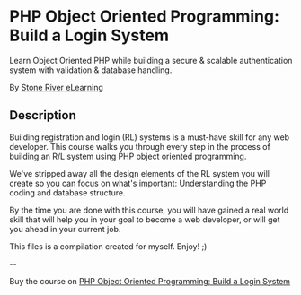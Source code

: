 # PHP Object Oriented Programming: Build a Login System

Learn Object Oriented PHP while building a secure & scalable authentication system with validation & database handling.

By [Stone River eLearning](http://stoneriverelearning.com/)

## Description

Building registration and login (RL) systems is a must-have skill for any web developer. This course walks you through every step in the process of building an R/L system using PHP object oriented programming.

We've stripped away all the design elements of the RL system you will create so you can focus on what's important: Understanding the PHP coding and database structure.

By the time you are done with this course, you will have gained a real world skill that will help you in your goal to become a web developer, or will get you ahead in your current job.


This files is a compilation created for myself. Enjoy! ;)

--

Buy the course on [PHP Object Oriented Programming: Build a Login System](https://www.udemy.com/php-object-oriented-programming-build-a-login-system/)
